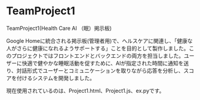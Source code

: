 # TeamProject1
TeamProject1(Health Care AI （眠）掲示板)

Google Homeに統合される掲示板(管理者用)で、ヘルスケアに関連し、「健康な人がさらに健康になれるようサポートする」ことを目的として製作しました。このプロジェクトではフロントエンドとバックエンドの両方を担当しました。ユーザーに快適で健やかな睡眠活動を促すために、AIが指定された時間に通知を送り、対話形式でユーザーとコミュニケーションを取りながら応答を分析し、スコアを付けるシステムを開発しました。

現在使用されているのは、Project1.html、Project1.js、ex.pyです。

